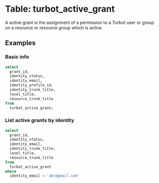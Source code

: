 # Table: turbot_active_grant

A active grant is the assignment of a permission to a Turbot user or group on a resource or resource group which is active. 

## Examples

### Basic info

```sql
select
  grant_id,
  identity_status,
  identity_email,
  identity_profile_id,
  identity_trunk_title,
  level_title,
  resource_trunk_title
from
  turbot_active_grant;
```

### List active grants by identity

```sql
select
  grant_id,
  identity_status,
  identity_email,
  identity_trunk_title,
  level_title,
  resource_trunk_title
from
  turbot_active_grant
where
  identity_email = 'abc@gmail.com'
```